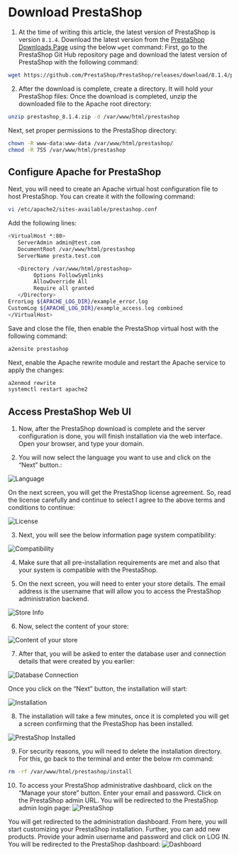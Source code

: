 # Download PrestaShop

1) At the time of writing this article, the latest version of PrestaShop is version `8.1.4`. Download the latest version from the [PrestaShop Downloads Page](https://github.com/PrestaShop/PrestaShop/releases) using the below `wget` command:
First, go to the PrestaShop Git Hub repository page and download the latest version of PrestaShop with the following command:
```bash
wget https://github.com/PrestaShop/PrestaShop/releases/download/8.1.4/prestashop_8.1.4.zip
```

2) After the download is complete, create a directory. It will hold your PrestaShop files:
Once the download is completed, unzip the downloaded file to the Apache root directory:

```bash
unzip prestashop_8.1.4.zip -d /var/www/html/prestashop
```

Next, set proper permissions to the PrestaShop directory:

```bash
chown -R www-data:www-data /var/www/html/prestashop/
chmod -R 755 /var/www/html/prestashop
```

## Configure Apache for PrestaShop
Next, you will need to create an Apache virtual host configuration file to host PrestaShop. You can create it with the following command:
```bash
vi /etc/apache2/sites-available/prestashop.conf
```
Add the following lines:

```bash
<VirtualHost *:80>
   ServerAdmin admin@test.com
   DocumentRoot /var/www/html/prestashop
   ServerName presta.test.com

   <Directory /var/www/html/prestashop>
        Options FollowSymlinks
        AllowOverride All
        Require all granted 
   </Directory>
ErrorLog ${APACHE_LOG_DIR}/example_error.log
CustomLog ${APACHE_LOG_DIR}/example_access.log combined
</VirtualHost>
```
Save and close the file, then enable the PrestaShop virtual host with the following command:

```bash
a2ensite prestashop
```

Next, enable the Apache rewrite module and restart the Apache service to apply the changes:

```bash
a2enmod rewrite
systemctl restart apache2
```

## Access PrestaShop Web UI

1) Now, after the PrestaShop download is complete and the server configuration is done, you will finish installation via the web interface. Open your browser, and type your domain.

2) You will now select the language you want to use and click on the “Next” button.:

![Language](https://github.com/letrungpham700/setup-prestashop/assets/53925226/f51894ea-3076-4f04-ae9b-5618edde7c55)

On the next screen, you will get the PrestaShop license agreement. So, read the license carefully and continue to select I agree to the above terms and conditions to continue:

![License](https://github.com/letrungpham700/setup-prestashop/assets/53925226/451e9b29-d8cb-4708-a9c2-3637f1129055)

3) Next, you will see the below information page system compatibility:

![Compatibility](https://github.com/letrungpham700/setup-prestashop/assets/53925226/f3fdfca4-2fcb-49b5-8119-3e1ada708507)

4) Make sure that all pre-installation requirements are met and also that your system is compatible with the PrestaShop.

5) On the next screen, you will need to enter your store details. The email address is the username that will allow you to access the PrestaShop administration backend.

![Store Info](https://github.com/letrungpham700/setup-prestashop/assets/53925226/b8837f7b-135d-462a-afbe-a1989ff27e45)

6) Now, select the content of your store:

![Content of your store](https://github.com/letrungpham700/setup-prestashop/assets/53925226/c020cbe2-f813-4e0d-9824-ecf58dcdba97)

7) After that, you will be asked to enter the database user and connection details that were created by you earlier:

![Database Connection](https://github.com/letrungpham700/setup-prestashop/assets/53925226/babc2e61-aeca-4eb8-a163-94ded0cf8f43)

Once you click on the “Next” button, the installation will start:

![Installation](https://github.com/letrungpham700/setup-prestashop/assets/53925226/9d91110a-fbc3-4e9a-ad9c-c490c08ec7ab)

8) The installation will take a few minutes, once it is completed you will get a screen confirming that the PrestaShop has been installed.

![PrestaShop Installed](https://github.com/letrungpham700/setup-prestashop/assets/53925226/304e8a56-a624-4a1d-abb9-ebf0273aeb07)

9) For security reasons, you will need to delete the installation directory. For this, go back to the terminal and enter the below rm command:

```bash
rm -rf /var/www/html/prestashop/install
```
10) To access your PrestaShop administrative dashboard, click on the “Manage your store” button. Enter your email and password.
Click on the PrestaShop admin URL. You will be redirected to the PrestaShop admin login page:
![PrestaShop](https://github.com/letrungpham700/setup-prestashop/assets/53925226/e24bf975-00f5-4c15-9dcd-dcb8792349d4)

You will get redirected to the administration dashboard. From here, you will start customizing your PrestaShop installation. Further, you can add new products.
Provide your admin username and password and click on LOG IN. You will be redirected to the PrestaShop dashboard:
![Dashboard](https://github.com/letrungpham700/setup-prestashop/assets/53925226/eefd9d29-d83b-4189-a785-8f80280bddab)
